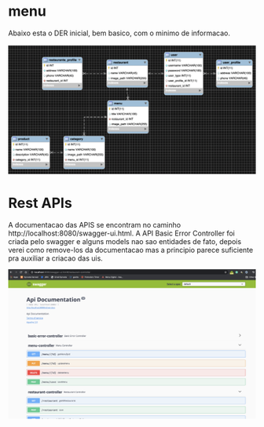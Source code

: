 # menu

Abaixo esta o DER inicial, bem basico, com o minimo de informacao.
<br></br>
<img src="gitHubImages/DER.png" />

# Rest APIs
A documentacao das APIS se encontram no caminho http://localhost:8080/swagger-ui.html.
A API Basic Error Controller foi criada pelo swagger e alguns models nao sao entidades de fato, depois verei como remove-los da documentacao mas a principio parece suficiente pra auxiliar a criacao das uis.

<img src="gitHubImages/ApiDocumentation.png" />
